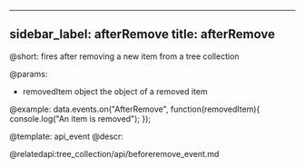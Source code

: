 
---
sidebar_label: afterRemove
title: afterRemove
---          

@short: fires after removing a new item from a tree collection
	
@params:
- removedItem		object			the object of a removed item


@example:
data.events.on("AfterRemove", function(removedItem){
	console.log("An item is removed");
});


@template:	api_event
@descr:



@relatedapi:tree_collection/api/beforeremove_event.md
	

